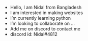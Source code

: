- Hello, I am Nidal from Bangladesh 
- I am interested in making websites
- I’m currently learning python
- I’m looking to collaborate on ...
- Add me on discord to contact me
- discord id: Nidal#4812

<!---
Nidal468/Nidal468 is a ✨ special ✨ repository because its `README.md` (this file) appears on your GitHub profile.
You can click the Preview link to take a look at your changes.
--->
